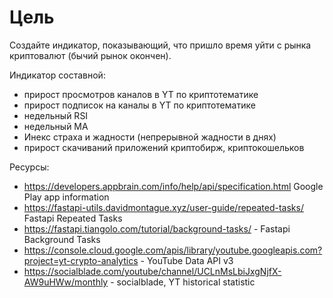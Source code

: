# Цель

Создайте индикатор, показывающий, что пришло время уйти с рынка криптовалют (бычий рынок окончен).

Индикатор составной:
- прирост просмотров каналов в YT по криптотематике
- прирост подписок на каналы в YT по криптотематике
- недельный RSI
- недельный MA
- Инекс страха и жадности (непрерывной жадности в днях)
- прирост скачиваний приложений криптобирж, криптокошельков


Ресурсы:
- https://developers.appbrain.com/info/help/api/specification.html Google Play app information
- https://fastapi-utils.davidmontague.xyz/user-guide/repeated-tasks/ Fastapi Repeated Tasks
- https://fastapi.tiangolo.com/tutorial/background-tasks/ - Fastapi Background Tasks
- https://console.cloud.google.com/apis/library/youtube.googleapis.com?project=yt-crypto-analytics - YouTube Data API v3
- https://socialblade.com/youtube/channel/UCLnMsLbiJxgNjfX-AW9uHWw/monthly - socialblade, YT historical statistic 